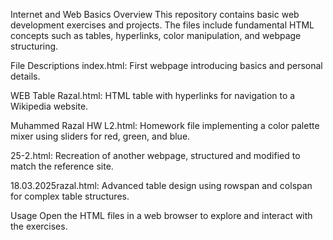Internet and Web Basics
Overview
This repository contains basic web development exercises and projects. The files include fundamental HTML concepts such as tables, hyperlinks, color manipulation, and webpage structuring.

File Descriptions
index.html: First webpage introducing basics and personal details.

WEB Table Razal.html: HTML table with hyperlinks for navigation to a Wikipedia website.

Muhammed Razal HW L2.html: Homework file implementing a color palette mixer using sliders for red, green, and blue.

25-2.html: Recreation of another webpage, structured and modified to match the reference site.

18.03.2025razal.html: Advanced table design using rowspan and colspan for complex table structures.

Usage
Open the HTML files in a web browser to explore and interact with the exercises.

